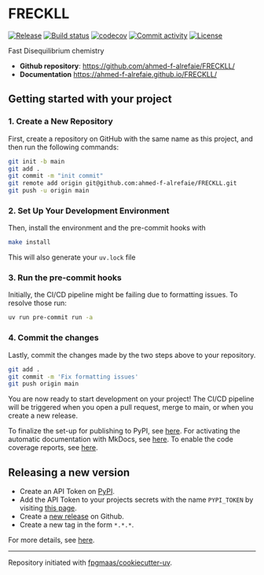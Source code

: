 # FRECKLL

[![Release](https://img.shields.io/github/v/release/ahmed-f-alrefaie/FRECKLL)](https://img.shields.io/github/v/release/ahmed-f-alrefaie/FRECKLL)
[![Build status](https://img.shields.io/github/actions/workflow/status/ahmed-f-alrefaie/FRECKLL/main.yml?branch=main)](https://github.com/ahmed-f-alrefaie/FRECKLL/actions/workflows/main.yml?query=branch%3Amain)
[![codecov](https://codecov.io/gh/ahmed-f-alrefaie/FRECKLL/branch/main/graph/badge.svg)](https://codecov.io/gh/ahmed-f-alrefaie/FRECKLL)
[![Commit activity](https://img.shields.io/github/commit-activity/m/ahmed-f-alrefaie/FRECKLL)](https://img.shields.io/github/commit-activity/m/ahmed-f-alrefaie/FRECKLL)
[![License](https://img.shields.io/github/license/ahmed-f-alrefaie/FRECKLL)](https://img.shields.io/github/license/ahmed-f-alrefaie/FRECKLL)

Fast Disequilibrium chemistry

- **Github repository**: <https://github.com/ahmed-f-alrefaie/FRECKLL/>
- **Documentation** <https://ahmed-f-alrefaie.github.io/FRECKLL/>

## Getting started with your project

### 1. Create a New Repository

First, create a repository on GitHub with the same name as this project, and then run the following commands:

```bash
git init -b main
git add .
git commit -m "init commit"
git remote add origin git@github.com:ahmed-f-alrefaie/FRECKLL.git
git push -u origin main
```

### 2. Set Up Your Development Environment

Then, install the environment and the pre-commit hooks with

```bash
make install
```

This will also generate your `uv.lock` file

### 3. Run the pre-commit hooks

Initially, the CI/CD pipeline might be failing due to formatting issues. To resolve those run:

```bash
uv run pre-commit run -a
```

### 4. Commit the changes

Lastly, commit the changes made by the two steps above to your repository.

```bash
git add .
git commit -m 'Fix formatting issues'
git push origin main
```

You are now ready to start development on your project!
The CI/CD pipeline will be triggered when you open a pull request, merge to main, or when you create a new release.

To finalize the set-up for publishing to PyPI, see [here](https://fpgmaas.github.io/cookiecutter-uv/features/publishing/#set-up-for-pypi).
For activating the automatic documentation with MkDocs, see [here](https://fpgmaas.github.io/cookiecutter-uv/features/mkdocs/#enabling-the-documentation-on-github).
To enable the code coverage reports, see [here](https://fpgmaas.github.io/cookiecutter-uv/features/codecov/).

## Releasing a new version

- Create an API Token on [PyPI](https://pypi.org/).
- Add the API Token to your projects secrets with the name `PYPI_TOKEN` by visiting [this page](https://github.com/ahmed-f-alrefaie/FRECKLL/settings/secrets/actions/new).
- Create a [new release](https://github.com/ahmed-f-alrefaie/FRECKLL/releases/new) on Github.
- Create a new tag in the form `*.*.*`.

For more details, see [here](https://fpgmaas.github.io/cookiecutter-uv/features/cicd/#how-to-trigger-a-release).

---

Repository initiated with [fpgmaas/cookiecutter-uv](https://github.com/fpgmaas/cookiecutter-uv).
